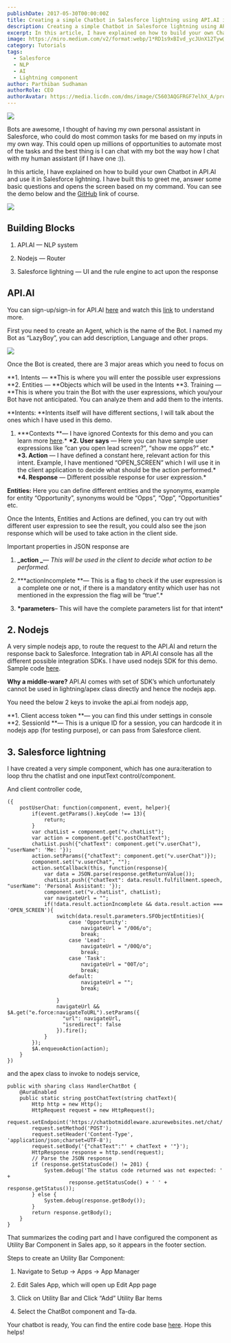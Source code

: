 ```yaml
---
publishDate: 2017-05-30T00:00:00Z
title: Creating a simple Chatbot in Salesforce lightning using API.AI in less than 60 mins
description: Creating a simple Chatbot in Salesforce lightning using API.AI in less than 60 mins
excerpt: In this article, I have explained on how to build your own Chatbot in API.AI and use it in Salesforce lightning.
image: https://miro.medium.com/v2/format:webp/1*RD1s9xBIvd_ycJUnX12Tyw@2x.png
category: Tutorials
tags:
  - Salesforce
  - NLP
  - AI
  - Lightning component
author: Parthiban Sudhaman
authorRole: CEO
authorAvatar: https://media.licdn.com/dms/image/C5603AQGFRGF7elhX_A/profile-displayphoto-shrink_800_800/0/1617151081605?e=1685577600&v=beta&t=gtKAwhp87sMtZtAl1wOz2qF03R41bhjYdagLTTXyY2A
---
```


![](https://cdn-images-1.medium.com/max/NaN/1*RD1s9xBIvd_ycJUnX12Tyw@2x.png)

Bots are awesome, I thought of having my own personal assistant in Salesforce, who could do most common tasks for me based on my inputs in my own way. This could open up millions of opportunities to automate most of the tasks and the best thing is I can chat with my bot the way how I chat with my human assistant (if I have one :)).

In this article, I have explained on how to build your own Chatbot in API.AI and use it in Salesforce lightning. I have built this to greet me, answer some basic questions and opens the screen based on my command. You can see the demo below and the [GitHub](https://github.com/parthi22/SFchatbot) link of course.

![](https://cdn-images-1.medium.com/max/2150/1*lIQZnOQNcdRPm7CHV4D1mA.gif)

## **Building Blocks**

1.  API.AI — NLP system

2.  Nodejs — Router

3.  Salesforce lightning — UI and the rule engine to act upon the response

## **API.AI**

You can sign-up/sign-in for API.AI [here](https://api.ai/) and watch this [link](https://www.youtube.com/watch?v=K4v_QnngRdg) to understand more.

First you need to create an Agent, which is the name of the Bot. I named my Bot as “LazyBoy”, you can add description, Language and other props.

![](https://cdn-images-1.medium.com/max/3128/1*IqPjxhgkFdEAKyNFoJeqHg.png)

Once the Bot is created, there are 3 major areas which you need to focus on

**1. Intents — **This is where you will enter the possible user expressions
**2. Entities — **Objects which will be used in the Intents
**3. Training — **This is where you train the Bot with the user expressions, which you/your Bot have not anticipated. You can analyze them and add them to the intents.

**Intents: **Intents itself will have different sections, I will talk about the ones which I have used in this demo.

1.  **\*Contexts **— I have ignored Contexts for this demo and you can learn more [here](https://docs.api.ai/docs/concept-contexts).\*
    **\*2. User says** — Here you can have sample user expressions like “can you open lead screen?”, “show me opps?” etc.\*
    **\*3. Action** — I have defined a constant here, relevant action for this intent. Example, I have mentioned “OPEN_SCREEN” which I will use it in the client application to decide what should be the action performed.\*
    **\*4. Response** — Different possible response for user expression.\*

**Entities:** Here you can define different entities and the synonyms, example for entity “Opportunity”, synonyms would be “Opps”, “Opp”, “Opportunities” etc.

Once the Intents, Entities and Actions are defined, you can try out with different user expression to see the result, you could also see the json response which will be used to take action in the client side.

Important properties in JSON response are

1.  **_action _**— _This will be used in the client to decide what action to be performed._

2.  **\*actionIncomplete **— This is a flag to check if the user expression is a complete one or not, if there is a mandatory entity which user has not mentioned in the expression the flag will be “true”.\*

3.  **\*parameters**– This will have the complete parameters list for that intent\*

## 2. Nodejs

A very simple nodejs app, to route the request to the API.AI and return the response back to Salesforce. Integration tab in API.AI console has all the different possible integration SDKs. I have used nodejs SDK for this demo. Sample code [here](https://www.npmjs.com/package/apiai).

**Why a middle-ware?** API.AI comes with set of SDK’s which unfortunately cannot be used in lightning/apex class directly and hence the nodejs app.

You need the below 2 keys to invoke the api.ai from nodejs app,

**1. Client access token **— you can find this under settings in console
**2. SessionId **— This is a unique ID for a session, you can hardcode it in nodejs app (for testing purpose), or can pass from Salesforce client.

## 3. Salesforce lightning

I have created a very simple component, which has one aura:iteration to loop thru the chatlist and one inputText control/component.

And client controller code,

    ({
        postUserChat: function(component, event, helper){
            if(event.getParams().keyCode !== 13){
                return;
            }
            var chatList = component.get("v.chatList");
            var action = component.get("c.postChatText");
            chatList.push({"chatText": component.get("v.userChat"), "userName": 'Me: '});
            action.setParams({"chatText": component.get("v.userChat")});
            component.set("v.userChat", "");
            action.setCallback(this, function(response){
                var data = JSON.parse(response.getReturnValue());
                chatList.push({"chatText": data.result.fulfillment.speech, "userName": 'Personal Assistant: '});
                component.set("v.chatList", chatList);
                var navigateUrl = "";
                if(!data.result.actionIncomplete && data.result.action === 'OPEN_SCREEN'){
                    switch(data.result.parameters.SFObjectEntities){
                        case 'Opportunity':
                            navigateUrl = "/006/o";
                            break;
                        case 'Lead':
                            navigateUrl = "/00Q/o";
                            break;
                        case 'Task':
                            navigateUrl = "00T/o";
                            break;
                        default:
                            navigateUrl = "";
                            break;

                    }
                    navigateUrl && $A.get("e.force:navigateToURL").setParams({
                      "url": navigateUrl,
                      "isredirect": false
                    }).fire();
                }
            });
            $A.enqueueAction(action);
        }
    })

and the apex class to invoke to nodejs service,

    public with sharing class HandlerChatBot {
        @AuraEnabled
        public static string postChatText(string chatText){
            Http http = new Http();
            HttpRequest request = new HttpRequest();
            request.setEndpoint('https://chatbotmiddleware.azurewebsites.net/chat/');
            request.setMethod('POST');
            request.setHeader('Content-Type', 'application/json;charset=UTF-8');
            request.setBody('{"chatText":"' + chatText + '"}');
            HttpResponse response = http.send(request);
            // Parse the JSON response
            if (response.getStatusCode() != 201) {
                System.debug('The status code returned was not expected: ' +
                        response.getStatusCode() + ' ' + response.getStatus());
            } else {
                System.debug(response.getBody());
            }
            return response.getBody();
        }
    }

That summarizes the coding part and I have configured the component as Utility Bar Component in Sales app, so it appears in the footer section.

Steps to create an Utility Bar Component:

1.  Navigate to Setup -> Apps -> App Manager

2.  Edit Sales App, which will open up Edit App page

3.  Click on Utility Bar and Click “Add” Utility Bar Items

4.  Select the ChatBot component and Ta-da.

Your chatbot is ready, You can find the entire code base [here](https://github.com/parthi22/SFchatbot). Hope this helps!
